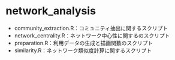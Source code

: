# network_analysis
- community_extraction.R：コミュニティ抽出に関するスクリプト
- network_centrality.R：ネットワーク中心性に関するのスクリプト
- preparation.R：利用データの生成と描画関数のスクリプト
- similarity.R：ネットワーク類似度計算に関するスクリプト
